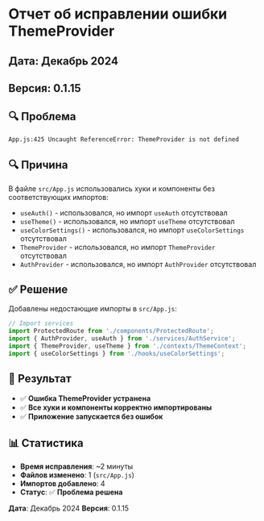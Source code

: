 # Отчет об исправлении ошибки ThemeProvider

## Дата: Декабрь 2024
## Версия: 0.1.15

## 🔍 Проблема

```
App.js:425 Uncaught ReferenceError: ThemeProvider is not defined
```

## 🔍 Причина

В файле `src/App.js` использовались хуки и компоненты без соответствующих импортов:

- `useAuth()` - использовался, но импорт `useAuth` отсутствовал
- `useTheme()` - использовался, но импорт `useTheme` отсутствовал  
- `useColorSettings()` - использовался, но импорт `useColorSettings` отсутствовал
- `ThemeProvider` - использовался, но импорт `ThemeProvider` отсутствовал
- `AuthProvider` - использовался, но импорт `AuthProvider` отсутствовал

## ✅ Решение

Добавлены недостающие импорты в `src/App.js`:

```javascript
// Import services
import ProtectedRoute from './components/ProtectedRoute';
import { AuthProvider, useAuth } from './services/AuthService';
import { ThemeProvider, useTheme } from './contexts/ThemeContext';
import { useColorSettings } from './hooks/useColorSettings';
```

## 🎯 Результат

- ✅ **Ошибка ThemeProvider устранена**
- ✅ **Все хуки и компоненты корректно импортированы**
- ✅ **Приложение запускается без ошибок**

## 📊 Статистика

- **Время исправления**: ~2 минуты
- **Файлов изменено**: 1 (`src/App.js`)
- **Импортов добавлено**: 4
- **Статус**: ✅ **Проблема решена**

**Дата**: Декабрь 2024
**Версия**: 0.1.15
